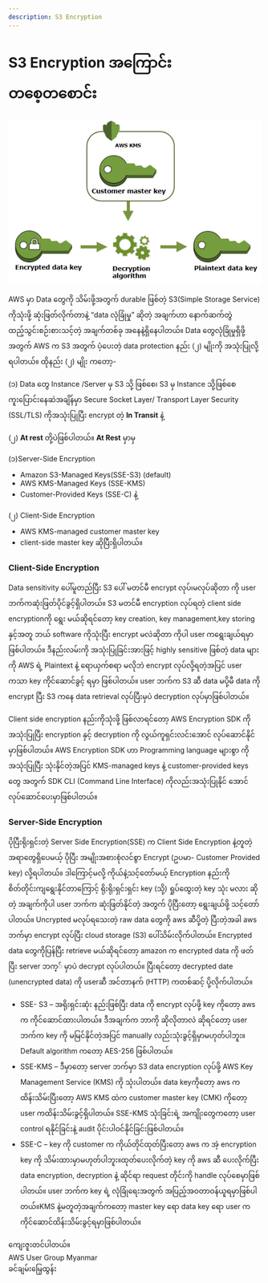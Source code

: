 ```yaml
---
description: S3 Encryption
---
```


# S3 Encryption အကြောင်း တစေ့တစောင်း

![](../.gitbook/assets/s3-ko-kms-master-key-thonpyi-encryptionkhyin.png)

AWS မှာ Data တွေကို သိမ်းဖို့အတွက် durable ဖြစ်တဲ့ S3\(Simple Storage Service\) ကိုသုံးဖို့ ဆုံးဖြတ်လိုက်တာနဲ့  “data လုံခြုံမှု” ဆိုတဲ့  အချက်ဟာ နောက်ဆက်တွဲထည့်သွင်းစဉ်းစားသင့်တဲ့ အချက်တစ်ခု အနေနဲ့ရှိနေပါတယ်။  Data တွေလုံခြုံမှုရှိဖို့အတွက် AWS က S3 အတွက်    ပံ့ပေးတဲ့ data protection နည်း \(၂\) မျိုးကို အသုံးပြုလို့ရပါတယ်။ ထိုနည်း \(၂\) မျိုး ကတော့-

\(၁\) Data တွေ Instance /Server မှ S3 သို့  ဖြစ်စေ၊ S3 မှ Instance သို့ဖြစ်စေ ကူးပြောင်းနေဆဲအချိန်မှာ Secure Socket Layer/ Transport Layer Security \(SSL/TLS\) ကိုအသုံးပြုပြီး encrypt တဲ့ **In Transit** နဲ့

\(၂\) **At rest**  တို့ပဲဖြစ်ပါတယ်။ **At Rest** မှာမှ

\(၁\)Server-Side Encryption

* Amazon S3-Managed Keys\(SSE-S3\) \(default\)
* AWS KMS-Managed Keys \(SSE-KMS\)
* Customer-Provided Keys \(SSE-C\) နဲ့

\(၂\) Client-Side Encryption

* AWS KMS-managed customer master key
* client-side master key ဆိုပြီးရှိပါတယ်။

### **Client-Side Encryption**

Data sensitivity ပေါ်မူတည်ပြီး S3 ပေါ် မတင်မီ encrypt လုပ်၊မလုပ်ဆိုတာ ကို user ဘက်ကဆုံးဖြတ်ပိုင်ခွင့်ရှိပါတယ်။ S3 မတင်မီ encryption လုပ်ရတဲ့ client side encryptionကို ရွေး မယ်ဆိုရင်တော့ key creation, key management,key storing နှင့်အတူ ဘယ် software ကိုသုံးပြီး encrypt မလဲဆိုတာ ကိုပါ user ကရွေးချယ်ရမှာ ဖြစ်ပါတယ်။ ဒီနည်းလမ်းကို အသုံးပြုခြင်းအားဖြင့် highly sensitive ဖြစ်တဲ့ data များကို AWS ရဲ့ Plaintext နဲ့ ရောယှက်စရာ မလိုဘဲ encrypt လုပ်လို့ရတဲ့အပြင် user ကသာ key ကိုင်ဆောင်ခွင့် ရမှာ ဖြစ်ပါတယ်။ user ဘက်က S3 ဆီ data မပို့မီ data ကို encrypt ပြီး S3 ကနေ data retrieval လုပ်ပြီးမှပဲ decryption လုပ်မှာဖြစ်ပါတယ်။

Client side encryption နည်းကိုသုံးဖို့ ဖြစ်လာရင်တော့ AWS Encryption SDK ကို အသုံးပြုပြီး encryption နှင့် decryption ကို လွယ်ကူရှင်းလင်းအောင် လုပ်ဆောင်နိုင်မှာဖြစ်ပါတယ်။ AWS Encryption SDK ဟာ Programming language များစွာ ကိုအသုံးပြုပြီး သုံးနိုင်တဲ့အပြင် KMS-managed keys နဲ့ customer-provided keys တွေ အတွက် SDK CLI \(Command Line Interface\) ကိုလည်းအသုံးပြုနိုင် အောင် လုပ်ဆောင်ပေးမှာဖြစ်ပါတယ်။

### **Server-Side Encryption**

ပိုပြီးရိုးရှင်းတဲ့ Server Side Encryption\(SSE\) က Client Side Encryption နဲ့တူတဲ့ အရာတွေရှိပေမယ့် ပိုပြီး အမျိုးအစားစုံလင်စွာ Encrypt \(ဥပမာ- Customer Provided key\) လို့ရပါတယ်။ ဒါကြောင့်မလို့ ကိုယ်နဲ့သင့်တော်မယ့် Encryption နည်းကို စိတ်တိုင်းကျရွေးနိုင်တာကြောင့် ရိုးရိုးရှင်းရှင်း key \(သို့\) ရှုပ်ထွေးတဲ့ key သုံး မလား ဆိုတဲ့ အချက်ကိုပါ user ဘက်က ဆုံးဖြတ်နိုင်တဲ့ အတွက် ပိုပြီးတော့ ရွေးချယ်ဖို့ သင့်တော်ပါတယ်။ Uncrypted မလုပ်ရသေးတဲ့ raw data တွေကို aws ဆီပို့တဲ့ ပြီးတဲ့အခါ aws ဘက်မှာ encrypt လုပ်ပြီး cloud storage \(S3\) ပေါ်သိမ်းလိုက်ပါတယ်။ Encrypted data တွေကိုပြန်ပြီး retrieve မယ်ဆိုရင်တော့ amazon က encrypted data ကို ဖတ်ပြီး server ဘက္် မှာပဲ decrypt လုပ်ပါတယ်။ ပြီးရင်တော့ decrypted date \(unencrypted data\) ကို userဆီ အင်တာနက် \(HTTP\) ကတစ်ဆင့် ပို့လိုက်ပါတယ်။

* SSE- S3 – အရိုးရှင်းဆုံး နည်းဖြစ်ပြီး data ကို encrypt လုပ်ဖို့ key ကိုတော့ aws က ကိုင်ဆောင်ထားပါတယ်။ ဒီအချက်က ဘာကို ဆိုလိုတာလဲ ဆိုရင်တော့ user ဘက်က key ကို မမြင်နိုင်တဲ့အပြင် manually လည်းသုံးခွင့်ရှိမှာမဟုတ်ပါဘူး။ Default algorithm ကတော့ AES-256 ဖြစ်ပါတယ်။
* SSE-KMS – ဒီမှာတော့ server ဘက်မှာ S3 data encryption လုပ်ဖို့ AWS Key Management Service \(KMS\) ကို သုံးပါတယ်။ data keyကိုတော့ aws က ထိန်းသိမ်းပြီးတော့ AWS KMS ထဲက customer master key \(CMK\) ကိုတော့ user ကထိန်းသိမ်းခွင့်ရှိပါတယ်။ SSE-KMS သုံးခြင်းရဲ့ အကျိုးတွေကတော့ user control ရနိုင်ခြင်းနဲ့ audit ပိုင်းပါဝင်နိုင်ခြင်းဖြစ်ပါတယ်။
* SSE-C – key ကို customer က ကိုယ်တိုင်ထုတ်ပြီးတော့ aws က အဲ့ encryption key ကို သိမ်းထားမှာမဟုတ်ပါဘူး။ထုတ်ပေးလိုက်တဲ့ key ကို aws ဆီ ပေးလိုက်ပြီး data encryption, decryption နဲ့ ဆိုင်ရာ request တိုင်းကို handle လုပ်စေမှာဖြစ်ပါတယ်။ user ဘက်က key ရဲ့ လုံခြုံရေးအတွက် အပြည့်အဝတာဝန်ယူရမှာဖြစ်ပါတယ်။KMS နဲ့မတူတဲ့အချက်ကတော့ master key ရော data key ရော user က ကိုင်ဆောင်ထိန်းသိမ်းခွင့်ရမှာဖြစ်ပါတယ်။

ကျေးဇူးတင်ပါတယ်။   
AWS User Group Myanmar  
ခင်ချမ်းမြေ့ထွန်း

